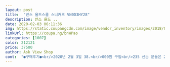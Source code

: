 ```yaml
---
layout: post 
title:  "반스 올드스쿨 스니커즈 VN0D3HY28" 
description: 반스 올드 ..
date: 2020-02-03 06:11:36 
img: https://static.coupangcdn.com/image/vendor_inventory/images/2018/07/06/10/5/007a7b11-08c8-4e46-b4b8-fbd2b820fbfd.jpg 
linkUrl: https://coupa.ng/bnWPao 
categories: [1007] 
color: 212121 
price: 37500 
author: Ask View Shop 
cont:  "●구매후기●<br/>2020년 2월 3일 38.<br/>000원 구입<br/>235 신는 분들은 230신으면 될 것 같아요!<br/>2월 24일날 받음... <br/>.<br/><br/>ㅡ 사이즈는 약간 크게 나왔다고 하는데 발볼이 있는 분들은 정사이즈 신는게 나을 것 같아요<br/>그래도 운동화니 신다보면 늘어나겄지... <br/><br/>그래도 크게 불편함은 없습니다<br/>근데 제껄 좀 더 비싸게 주고 샀다고 하더라구요 ㅎㅎ<br/>끈 매야 되니 고무장갑이고 나발이고 다 던져버리고 그냥 매버림<br/>나 괜... <br/>찮겠지... <br/>.<br/>.<br/>??ㅠㅠ<br/>다들 크다고 해서 한치수 작게 구입했어요<br/>대부분 평이 한치수 작게 구입하라해서 나또한 작게 구입했는데<br/>밑창은 고무라 돌바닥 걸으면 약간 느껴지긴 하는데 불편함은 크게 없었습니당<br/>발볼이 넓고 길이도 본인 사이즈대로 신는다면 정사이즈 구입하는게<br/>발볼이 넓어서 한치수 크게 신는분도 한치수 작게~<br/>발볼이 없으면 한치수 작게~<br/>사이즈는 원래 운동화 230~235 신는데<br/>신랑은 첨 신고 발볼이 조금 끼는거 같다고 하더니<br/>신랑이 몰래 커플신발로 주문해서 받았는데<br/>신랑이 첨 신고 발볼이 조금 끼는거 같다고 하더니<br/>아주 꽉 껴요 길이는 맞는데 볼이 숨막혀요ㅋㅋㅋㅋ<br/>약간 잘 늘어나는 것 같아요<br/>요즘 코로나19 때문에 난리난지라<br/>우선 내 생각의 정의는<br/>이뿌고 편하니 좋네요<br/>저는 발볼은 넓고 볼 때문에 한치수 크게 신는 경우가 많아요<br/>제일 맞을꺼 같아요<br/>중국에서 온 택배 받고 마스크 끼고 고무장갑 끼고 해체!!<br/>처음엔 잘 맞는가 싶더니 반나절 걷고 나니까 뒷꿈치가 살짝 커졌어요<br/>하루 반나절 걷고는 금방 편해졌데요<br/>" 
---
```

